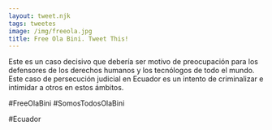 ```yaml
---
layout: tweet.njk
tags: tweetes
image: /img/freeola.jpg
title: Free Ola Bini. Tweet This!
---
```

Este es un caso decisivo que debería ser motivo de preocupación para los defensores de los derechos humanos y los tecnólogos de todo el mundo. Este caso de persecución judicial en Ecuador es un intento de criminalizar e intimidar a otros en estos ámbitos.

#FreeOlaBini
#SomosTodosOlaBini

#Ecuador
